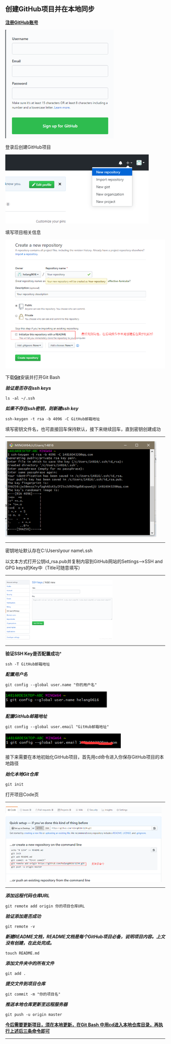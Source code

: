 ## **创建GitHub项目并在本地同步**

[**注册GitHub账号**](https://github.com/join?source=header-home)

<img src="../image/5.png" style="zoom: 80%;" />

登录后创建GitHub项目

<img src="../image/6.png" style="zoom: 80%;" />

填写项目相关信息

<img src="../image/7.png" style="zoom: 67%;" />

下载[**Git**](https://git-scm.com/downloads)安装并打开Git Bash

***验证是否存在ssh keys***

```
ls -al ~/.ssh
```

***如果不存在ssh密钥，则新建ssh key***

```
ssh-keygen -t rsa -b 4096 -C GitHub邮箱地址
```

填写密钥文件名，也可直接回车保持默认，接下来继续回车，直到密钥创建成功

------

<img src="../image/9.png" style="zoom: 80%;" />

------

密钥地址默认存在C:\Users\your  name\\.ssh

以文本方式打开公钥id_rsa.pub并复制内容到GitHub网站的Settings–>SSH and GPG keys的Key中（Title可随意填写）

------

<img src="../image/8.png" style="zoom: 33%;" />

------

**验证SSH Key是否配置成功***

```
ssh -T GitHub邮箱地址
```

***配置用户名***

```
git config --global user.name "你的用户名"
```

![](../image/10.png)

***配置GitHub邮箱地址***

```
git config --global user.email "GitHub邮箱地址"
```

![](../image/11.png)

接下来需要在本地初始化GitHub项目，首先用cd命令进入你保存GitHub项目的本地路径

***始化本地Git仓库***

```
git init
```

打开项目Code页

------

<img src="../image/12.png" style="zoom: 50%;" />

------

***添加远程代码仓库URL***

```
git remote add origin 你的项目仓库URL
```

***验证添加是否成功***

```
git remote -v
```

***新建README文档，README文档是每个GitHub项目必备，说明项目内容。上文没有创建，在此处完成。***

```
touch README.md
```

***添加文件夹中的所有文件***

```
git add .
```

***提交文件到项目仓库***

```
git commit -m "你的项目名"
```

***推送本地仓库更新至远程服务器***

```
git push -u origin master
```

**<u>今后需要更新项目，须在本地更新，在Git Bash 中用cd进入本地仓库目录，再执行上述后三条命令即可</u>**

------

